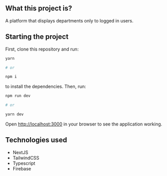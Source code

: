 ## What this project is?

A platform that displays departments only to logged in users.

## Starting the project

First, clone this repository and run: 

```bash
yarn 

# or

npm i 
```
to install the dependencies. Then, run:

```bash
npm run dev

# or

yarn dev
```

Open [http://localhost:3000](http://localhost:3000) in your browser to see the application working.

## Technologies used

- NextJS
- TailwindCSS
- Typescript
- Firebase 
